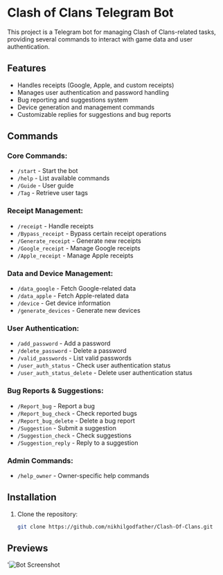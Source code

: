# Clash of Clans Telegram Bot

This project is a Telegram bot for managing Clash of Clans-related tasks, providing several commands to interact with game data and user authentication.

## Features

- Handles receipts (Google, Apple, and custom receipts)
- Manages user authentication and password handling
- Bug reporting and suggestions system
- Device generation and management commands
- Customizable replies for suggestions and bug reports

## Commands

### Core Commands:
- `/start` - Start the bot
- `/help` - List available commands
- `/Guide` - User guide
- `/Tag` - Retrieve user tags

### Receipt Management:
- `/receipt` - Handle receipts
- `/Bypass_receipt` - Bypass certain receipt operations
- `/Generate_receipt` - Generate new receipts
- `/Google_receipt` - Manage Google receipts
- `/Apple_receipt` - Manage Apple receipts

### Data and Device Management:
- `/data_google` - Fetch Google-related data
- `/data_apple` - Fetch Apple-related data
- `/device` - Get device information
- `/generate_devices` - Generate new devices

### User Authentication:
- `/add_password` - Add a password
- `/delete_password` - Delete a password
- `/valid_passwords` - List valid passwords
- `/user_auth_status` - Check user authentication status
- `/user_auth_status_delete` - Delete user authentication status

### Bug Reports & Suggestions:
- `/Report_bug` - Report a bug
- `/Report_bug_check` - Check reported bugs
- `/Report_bug_delete` - Delete a bug report
- `/Suggestion` - Submit a suggestion
- `/Suggestion_check` - Check suggestions
- `/Suggestion_reply` - Reply to a suggestion

### Admin Commands:
- `/help_owner` - Owner-specific help commands

## Installation

1. Clone the repository:
   ```bash
   git clone https://github.com/nikhilgodfather/Clash-Of-Clans.git

## Previews

'![Bot Screenshot](https://github.com/nikhilgodfather/Clash-Of-Clans/Preview/Screenshot1.png)

